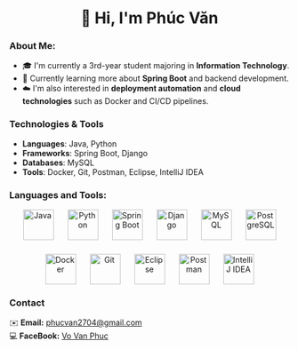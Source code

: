 <div align="center">

<h1>👋 Hi, I'm Phúc Văn</h1>

</div>

### About Me:

- 🎓 I'm currently a 3rd-year student majoring in **Information Technology**.  
- 🌱 Currently learning more about **Spring Boot** and backend development.  
- ☁️ I'm also interested in **deployment automation** and **cloud technologies** such as Docker and CI/CD pipelines.


### Technologies & Tools
- **Languages**: Java, Python  
- **Frameworks**: Spring Boot, Django  
- **Databases**: MySQL 
- **Tools**: Docker, Git, Postman, Eclipse, IntelliJ IDEA 

### Languages and Tools:
<div align="center" style="display: flex; flex-wrap: wrap; gap: 25px; justify-content: center; align-items: center; margin-top: 15px;">
  <!-- Programming Languages -->
  <img src="https://cdn.jsdelivr.net/gh/devicons/devicon/icons/java/java-original.svg" alt="Java" width="55" />
  <img src="https://cdn.jsdelivr.net/gh/devicons/devicon/icons/python/python-original.svg" alt="Python" width="55" />
  
  <!-- Frameworks -->
  <img src="https://cdn.jsdelivr.net/gh/devicons/devicon/icons/spring/spring-original.svg" alt="Spring Boot" width="55"/>
  <img src="https://cdn.jsdelivr.net/gh/devicons/devicon/icons/django/django-plain.svg" alt="Django" width="55"/>
  
  <!-- Databases -->
  <img src="https://cdn.jsdelivr.net/gh/devicons/devicon/icons/mysql/mysql-original.svg" alt="MySQL" width="55"/>
  <img src="https://cdn.jsdelivr.net/gh/devicons/devicon/icons/postgresql/postgresql-original.svg" alt="PostgreSQL" width="55"/>
  
  <!-- Tools -->
  <img src="https://cdn.jsdelivr.net/gh/devicons/devicon/icons/docker/docker-original.svg" alt="Docker" width="55"/>
  <img src="https://cdn.jsdelivr.net/gh/devicons/devicon/icons/git/git-original.svg" alt="Git" width="55"/>
  <img src="https://cdn.jsdelivr.net/gh/devicons/devicon/icons/eclipse/eclipse-original.svg" alt="Eclipse" width="55"/>
  <img src="https://cdn.jsdelivr.net/gh/devicons/devicon/icons/postman/postman-original.svg" alt="Postman" width="55"/>
  <img src="https://cdn.simpleicons.org/intellijidea/000000" alt="IntelliJ IDEA" width="55"/>
</div>

### Contact
✉️ **Email:** phucvan2704@gmail.com  
💻 **FaceBook:** [Vo Van Phuc](https://www.facebook.com/phuc.vovan.376695/)
